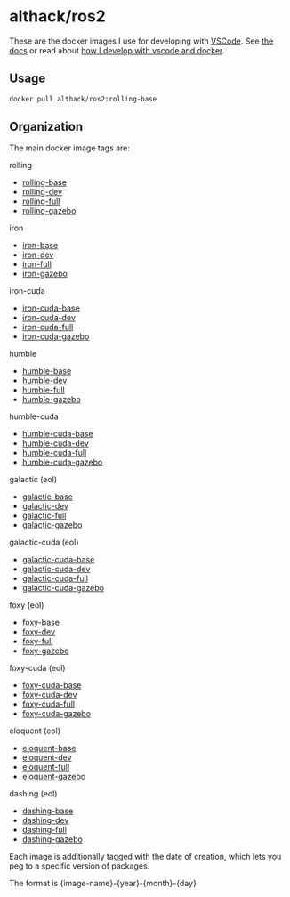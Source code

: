 # althack/ros2

These are the docker images I use for developing with [VSCode](https://code.visualstudio.com/).
See [the docs](https://athackst.github.io/dockerfiles) or read about  [how I develop with vscode and docker](https://www.allisonthackston.com/articles/docker_development.html).

## Usage

```bash
docker pull althack/ros2:rolling-base
```

## Organization

The main docker image tags are:


rolling
  
* [rolling-base](https://github.com/athackst/dockerfiles/blob/main/ros2/rolling.Dockerfile)
* [rolling-dev](https://github.com/athackst/dockerfiles/blob/main/ros2/rolling.Dockerfile)
* [rolling-full](https://github.com/athackst/dockerfiles/blob/main/ros2/rolling.Dockerfile)
* [rolling-gazebo](https://github.com/athackst/dockerfiles/blob/main/ros2/rolling.Dockerfile)

iron
  
* [iron-base](https://github.com/athackst/dockerfiles/blob/main/ros2/iron.Dockerfile)
* [iron-dev](https://github.com/athackst/dockerfiles/blob/main/ros2/iron.Dockerfile)
* [iron-full](https://github.com/athackst/dockerfiles/blob/main/ros2/iron.Dockerfile)
* [iron-gazebo](https://github.com/athackst/dockerfiles/blob/main/ros2/iron.Dockerfile)

iron-cuda
  
* [iron-cuda-base](https://github.com/athackst/dockerfiles/blob/main/ros2/iron-cuda.Dockerfile)
* [iron-cuda-dev](https://github.com/athackst/dockerfiles/blob/main/ros2/iron-cuda.Dockerfile)
* [iron-cuda-full](https://github.com/athackst/dockerfiles/blob/main/ros2/iron-cuda.Dockerfile)
* [iron-cuda-gazebo](https://github.com/athackst/dockerfiles/blob/main/ros2/iron-cuda.Dockerfile)

humble
  
* [humble-base](https://github.com/athackst/dockerfiles/blob/main/ros2/humble.Dockerfile)
* [humble-dev](https://github.com/athackst/dockerfiles/blob/main/ros2/humble.Dockerfile)
* [humble-full](https://github.com/athackst/dockerfiles/blob/main/ros2/humble.Dockerfile)
* [humble-gazebo](https://github.com/athackst/dockerfiles/blob/main/ros2/humble.Dockerfile)

humble-cuda
  
* [humble-cuda-base](https://github.com/athackst/dockerfiles/blob/main/ros2/humble-cuda.Dockerfile)
* [humble-cuda-dev](https://github.com/athackst/dockerfiles/blob/main/ros2/humble-cuda.Dockerfile)
* [humble-cuda-full](https://github.com/athackst/dockerfiles/blob/main/ros2/humble-cuda.Dockerfile)
* [humble-cuda-gazebo](https://github.com/athackst/dockerfiles/blob/main/ros2/humble-cuda.Dockerfile)

galactic (eol)
  
* [galactic-base](https://github.com/athackst/dockerfiles/blob/main/ros2/galactic.Dockerfile)
* [galactic-dev](https://github.com/athackst/dockerfiles/blob/main/ros2/galactic.Dockerfile)
* [galactic-full](https://github.com/athackst/dockerfiles/blob/main/ros2/galactic.Dockerfile)
* [galactic-gazebo](https://github.com/athackst/dockerfiles/blob/main/ros2/galactic.Dockerfile)

galactic-cuda (eol)
  
* [galactic-cuda-base](https://github.com/athackst/dockerfiles/blob/main/ros2/galactic-cuda.Dockerfile)
* [galactic-cuda-dev](https://github.com/athackst/dockerfiles/blob/main/ros2/galactic-cuda.Dockerfile)
* [galactic-cuda-full](https://github.com/athackst/dockerfiles/blob/main/ros2/galactic-cuda.Dockerfile)
* [galactic-cuda-gazebo](https://github.com/athackst/dockerfiles/blob/main/ros2/galactic-cuda.Dockerfile)

foxy (eol)
  
* [foxy-base](https://github.com/athackst/dockerfiles/blob/main/ros2/foxy.Dockerfile)
* [foxy-dev](https://github.com/athackst/dockerfiles/blob/main/ros2/foxy.Dockerfile)
* [foxy-full](https://github.com/athackst/dockerfiles/blob/main/ros2/foxy.Dockerfile)
* [foxy-gazebo](https://github.com/athackst/dockerfiles/blob/main/ros2/foxy.Dockerfile)

foxy-cuda (eol)
  
* [foxy-cuda-base](https://github.com/athackst/dockerfiles/blob/main/ros2/foxy-cuda.Dockerfile)
* [foxy-cuda-dev](https://github.com/athackst/dockerfiles/blob/main/ros2/foxy-cuda.Dockerfile)
* [foxy-cuda-full](https://github.com/athackst/dockerfiles/blob/main/ros2/foxy-cuda.Dockerfile)
* [foxy-cuda-gazebo](https://github.com/athackst/dockerfiles/blob/main/ros2/foxy-cuda.Dockerfile)

eloquent (eol)
  
* [eloquent-base](https://github.com/athackst/dockerfiles/blob/main/ros2/eloquent.Dockerfile)
* [eloquent-dev](https://github.com/athackst/dockerfiles/blob/main/ros2/eloquent.Dockerfile)
* [eloquent-full](https://github.com/athackst/dockerfiles/blob/main/ros2/eloquent.Dockerfile)
* [eloquent-gazebo](https://github.com/athackst/dockerfiles/blob/main/ros2/eloquent.Dockerfile)

dashing (eol)
  
* [dashing-base](https://github.com/athackst/dockerfiles/blob/main/ros2/dashing.Dockerfile)
* [dashing-dev](https://github.com/athackst/dockerfiles/blob/main/ros2/dashing.Dockerfile)
* [dashing-full](https://github.com/athackst/dockerfiles/blob/main/ros2/dashing.Dockerfile)
* [dashing-gazebo](https://github.com/athackst/dockerfiles/blob/main/ros2/dashing.Dockerfile)


Each image is additionally tagged with the date of creation, which lets you peg to a specific version of packages.

The format is {image-name}-{year}-{month}-{day}
